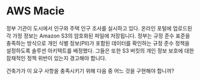 # AWS Macie

정부 기관이 도시에서 인구와 주택 인구 조사를 실시하고 있다.
온라인 포털에 업로드된 각 가정 정보는 Amazon S3의 암호화된 파일에 저장됩니다.
정부는 규정 준수 표준을 충족하는 방식으로 개인 식별 정보(PII)가 포함된 데이터를 확인하는 규정 준수 정책을 설정하도록 솔루션 아키텍트를 배정했다.
그들은 또한 S3 버킷의 개인 정보 보호에 대한 잠재적인 정책 위반이 있는지 경고해야 합니다.

건축가가 이 요구 사항을 충족시키기 위해 다음 중 어느 것을 구현해야 합니까?


